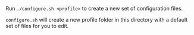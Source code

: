 Run `./configure.sh <profile>` to create a new set of configuration files.

`configure.sh` will create a new profile folder in this directory with a
default set of files for you to edit.